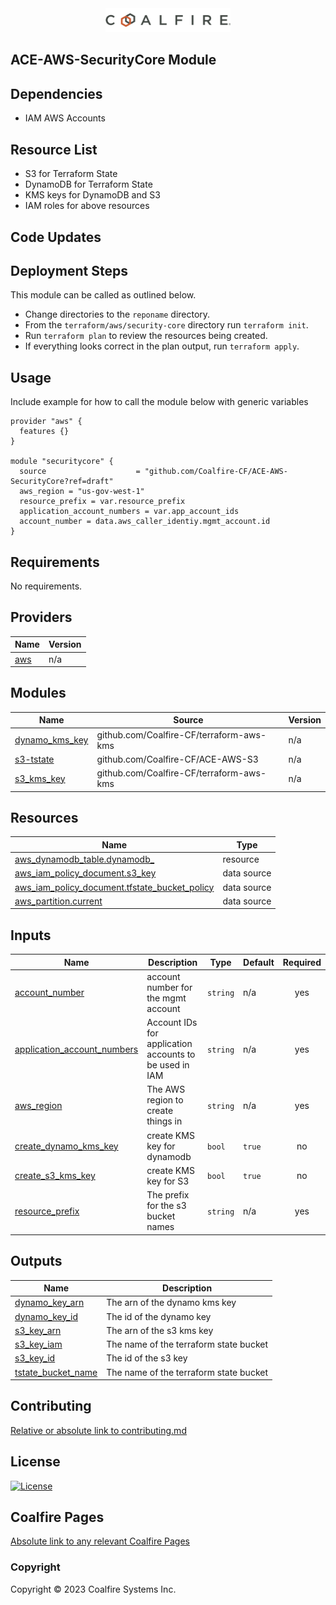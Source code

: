 <div align="center">
<img src="coalfire_logo.png" width="200">

</div>

## ACE-AWS-SecurityCore Module

## Dependencies

- IAM AWS Accounts

## Resource List

- S3 for Terraform State
- DynamoDB for Terraform State
- KMS keys for DynamoDB and S3
- IAM roles for above resources

## Code Updates


## Deployment Steps

This module can be called as outlined below.

- Change directories to the `reponame` directory.
- From the `terraform/aws/security-core` directory run `terraform init`.
- Run `terraform plan` to review the resources being created.
- If everything looks correct in the plan output, run `terraform apply`.

## Usage

Include example for how to call the module below with generic variables

```hcl
provider "aws" {
  features {}
}

module "securitycore" {
  source                    = "github.com/Coalfire-CF/ACE-AWS-SecurityCore?ref=draft"
  aws_region = "us-gov-west-1"
  resource_prefix = var.resource_prefix
  application_account_numbers = var.app_account_ids
  account_number = data.aws_caller_identiy.mgmt_account.id
}
```

<!-- BEGIN_TF_DOCS -->
## Requirements

No requirements.

## Providers

| Name | Version |
|------|---------|
| <a name="provider_aws"></a> [aws](#provider\_aws) | n/a |

## Modules

| Name | Source | Version |
|------|--------|---------|
| <a name="module_dynamo_kms_key"></a> [dynamo\_kms\_key](#module\_dynamo\_kms\_key) | github.com/Coalfire-CF/terraform-aws-kms | n/a |
| <a name="module_s3-tstate"></a> [s3-tstate](#module\_s3-tstate) | github.com/Coalfire-CF/ACE-AWS-S3 | n/a |
| <a name="module_s3_kms_key"></a> [s3\_kms\_key](#module\_s3\_kms\_key) | github.com/Coalfire-CF/terraform-aws-kms | n/a |

## Resources

| Name | Type |
|------|------|
| [aws_dynamodb_table.dynamodb_](https://registry.terraform.io/providers/hashicorp/aws/latest/docs/resources/dynamodb_table) | resource |
| [aws_iam_policy_document.s3_key](https://registry.terraform.io/providers/hashicorp/aws/latest/docs/data-sources/iam_policy_document) | data source |
| [aws_iam_policy_document.tfstate_bucket_policy](https://registry.terraform.io/providers/hashicorp/aws/latest/docs/data-sources/iam_policy_document) | data source |
| [aws_partition.current](https://registry.terraform.io/providers/hashicorp/aws/latest/docs/data-sources/partition) | data source |

## Inputs

| Name | Description | Type | Default | Required |
|------|-------------|------|---------|:--------:|
| <a name="input_account_number"></a> [account\_number](#input\_account\_number) | account number for the mgmt account | `string` | n/a | yes |
| <a name="input_application_account_numbers"></a> [application\_account\_numbers](#input\_application\_account\_numbers) | Account IDs for application accounts to be used in IAM | `string` | n/a | yes |
| <a name="input_aws_region"></a> [aws\_region](#input\_aws\_region) | The AWS region to create things in | `string` | n/a | yes |
| <a name="input_create_dynamo_kms_key"></a> [create\_dynamo\_kms\_key](#input\_create\_dynamo\_kms\_key) | create KMS key for dynamodb | `bool` | `true` | no |
| <a name="input_create_s3_kms_key"></a> [create\_s3\_kms\_key](#input\_create\_s3\_kms\_key) | create KMS key for S3 | `bool` | `true` | no |
| <a name="input_resource_prefix"></a> [resource\_prefix](#input\_resource\_prefix) | The prefix for the s3 bucket names | `string` | n/a | yes |

## Outputs

| Name | Description |
|------|-------------|
| <a name="output_dynamo_key_arn"></a> [dynamo\_key\_arn](#output\_dynamo\_key\_arn) | The arn of the dynamo kms key |
| <a name="output_dynamo_key_id"></a> [dynamo\_key\_id](#output\_dynamo\_key\_id) | The id of the dynamo key |
| <a name="output_s3_key_arn"></a> [s3\_key\_arn](#output\_s3\_key\_arn) | The arn of the s3 kms key |
| <a name="output_s3_key_iam"></a> [s3\_key\_iam](#output\_s3\_key\_iam) | The name of the terraform state bucket |
| <a name="output_s3_key_id"></a> [s3\_key\_id](#output\_s3\_key\_id) | The id of the s3 key |
| <a name="output_tstate_bucket_name"></a> [tstate\_bucket\_name](#output\_tstate\_bucket\_name) | The name of the terraform state bucket |
<!-- END_TF_DOCS -->

## Contributing

[Relative or absolute link to contributing.md](CONTRIBUTING.md)


## License

[![License](https://img.shields.io/badge/license-MIT-blue.svg)](https://opensource.org/license/mit/)


## Coalfire Pages

[Absolute link to any relevant Coalfire Pages](https://coalfire.com/)

### Copyright

Copyright © 2023 Coalfire Systems Inc.
